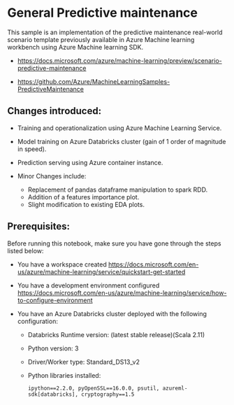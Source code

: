 # General Predictive maintenance 

This sample is an implementation of the predictive maintenance real-world scenario template previously available in Azure Machine learning workbench using Azure Machine learning SDK.

- https://docs.microsoft.com/azure/machine-learning/preview/scenario-predictive-maintenance

- https://github.com/Azure/MachineLearningSamples-PredictiveMaintenance

## Changes introduced: 
  
  - Training and operationalization using Azure Machine Learning Service.
  - Model training on Azure Databricks cluster (gain of 1 order of magnitude in speed).
  - Prediction serving using Azure container instance.
  - Minor Changes include: 
        
    *  Replacement of pandas dataframe manipulation to spark RDD.
    *  Addition of a features importance plot.
    *  Slight modification to existing EDA plots.

## Prerequisites:

Before running this notebook, make sure you have gone through the steps listed below:

- You have a workspace created https://docs.microsoft.com/en-us/azure/machine-learning/service/quickstart-get-started 

- You have a development environment configured https://docs.microsoft.com/en-us/azure/machine-learning/service/how-to-configure-environment

- You have an Azure Databricks cluster deployed with the following configuration:   
    * Databricks Runtime version: (latest stable release)(Scala 2.11)
    * Python version: 3
    * Driver/Worker type: Standard_DS13_v2
    * Python libraries installed:
        
         ```ipython==2.2.0, pyOpenSSL==16.0.0, psutil, azureml-sdk[databricks], cryptography==1.5```

